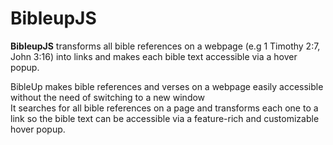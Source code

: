# BibleupJS

**BibleupJS** transforms all bible references on a webpage (e.g 1 Timothy 2:7, John 3:16) into links and makes each bible text accessible via a hover popup.<br>

BibleUp makes bible references and verses on a webpage easily accessible without the need of switching to a new window<br> It searches for all bible references on a page and transforms each one to a link so the bible text can be accessible via a feature-rich and customizable hover popup.
